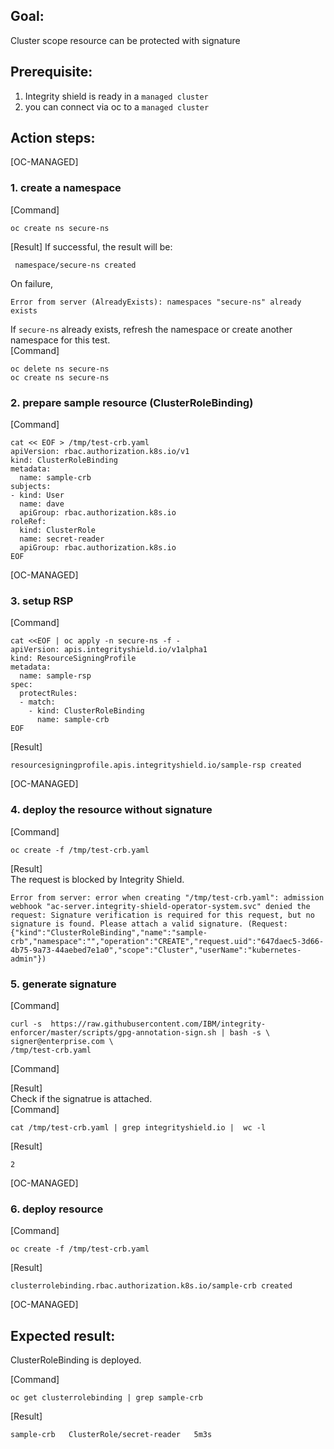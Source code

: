 ## Goal:
Cluster scope resource can be protected with signature

## Prerequisite: 
1. Integrity shield is ready in a `managed cluster`
2. you can connect via oc to a `managed cluster`

## Action steps:
[OC-MANAGED]

### 1. create a namespace  
[Command]
```
oc create ns secure-ns 
```
[Result]
If successful, the result will be:
```
 namespace/secure-ns created
```
On failure, 
```
Error from server (AlreadyExists): namespaces "secure-ns" already exists
```
If `secure-ns` already exists, refresh the namespace or create another namespace for this test.   
[Command]  
```
oc delete ns secure-ns
oc create ns secure-ns
```

### 2. prepare sample resource (ClusterRoleBinding)    
[Command]
```
cat << EOF > /tmp/test-crb.yaml
apiVersion: rbac.authorization.k8s.io/v1
kind: ClusterRoleBinding
metadata:
  name: sample-crb
subjects:
- kind: User
  name: dave
  apiGroup: rbac.authorization.k8s.io
roleRef:
  kind: ClusterRole
  name: secret-reader
  apiGroup: rbac.authorization.k8s.io
EOF
```
[OC-MANAGED]

### 3. setup RSP  
[Command]
```
cat <<EOF | oc apply -n secure-ns -f -
apiVersion: apis.integrityshield.io/v1alpha1
kind: ResourceSigningProfile
metadata:
  name: sample-rsp
spec:
  protectRules:
  - match:
    - kind: ClusterRoleBinding
      name: sample-crb
EOF
```
[Result]
```
resourcesigningprofile.apis.integrityshield.io/sample-rsp created
```
    
[OC-MANAGED]

### 4. deploy the resource without signature  
[Command]  
```
oc create -f /tmp/test-crb.yaml
```
[Result]  
The request is blocked by Integrity Shield.
```
Error from server: error when creating "/tmp/test-crb.yaml": admission webhook "ac-server.integrity-shield-operator-system.svc" denied the request: Signature verification is required for this request, but no signature is found. Please attach a valid signature. (Request: {"kind":"ClusterRoleBinding","name":"sample-crb","namespace":"","operation":"CREATE","request.uid":"647daec5-3d66-4b75-9a73-44aebed7e1a0","scope":"Cluster","userName":"kubernetes-admin"})
```


### 5. generate signature  
[Command] 
```
curl -s  https://raw.githubusercontent.com/IBM/integrity-enforcer/master/scripts/gpg-annotation-sign.sh | bash -s \
signer@enterprise.com \
/tmp/test-crb.yaml 
```
[Command]

[Result]  
Check if the signatrue is attached.  
[Command]
```
cat /tmp/test-crb.yaml | grep integrityshield.io |  wc -l
```
[Result]
```
2
```

[OC-MANAGED]

### 6. deploy resource  
[Command]
```
oc create -f /tmp/test-crb.yaml
```
[Result]
```
clusterrolebinding.rbac.authorization.k8s.io/sample-crb created
```

[OC-MANAGED]

## Expected result:  
ClusterRoleBinding is deployed.  

[Command]
```
oc get clusterrolebinding | grep sample-crb
```
[Result]
```
sample-crb   ClusterRole/secret-reader   5m3s
```

